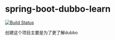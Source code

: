 # spring-boot-dubbo-learn
[![Build Status](https://dev.azure.com/zhaoyunxing92/spring-boot-dubbo/_apis/build/status/zhaoyunxing92.spring-boot-dubbo-learn?branchName=master)](https://dev.azure.com/zhaoyunxing92/spring-boot-dubbo/_build/latest?definitionId=1&branchName=master)

创建这个项目主要是为了更了解dubbo
